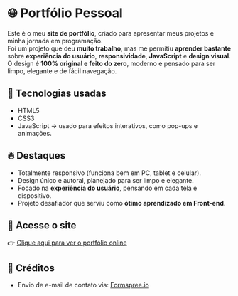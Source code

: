 # 🌐 Portfólio Pessoal

Este é o meu **site de portfólio**, criado para apresentar meus projetos e minha jornada em programação.  
Foi um projeto que deu **muito trabalho**, mas me permitiu **aprender bastante** sobre **experiência do usuário**, **responsividade**, **JavaScript** e **design visual**.  
O design é **100% original e feito do zero**, moderno e pensado para ser limpo, elegante e de fácil navegação.

## 🚀 Tecnologias usadas

- HTML5  
- CSS3  
- JavaScript → usado para efeitos interativos, como pop-ups e animações.  

## 🔥 Destaques

- Totalmente responsivo (funciona bem em PC, tablet e celular).  
- Design único e autoral, planejado para ser limpo e elegante.  
- Focado na **experiência do usuário**, pensando em cada tela e dispositivo.  
- Projeto desafiador que serviu como **ótimo aprendizado em Front-end**.  

## 📎 Acesse o site

👉 [Clique aqui para ver o portfólio online](https://rfaelvitor.github.io/portfolio/site/)

## 🙏 Créditos

- Envio de e-mail de contato via: [Formspree.io](https://formspree.io/)  

